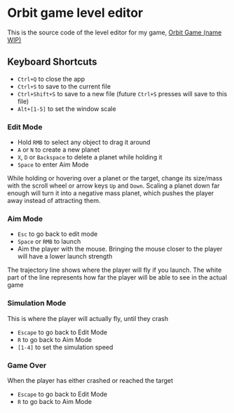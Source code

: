 # Orbit game level editor

This is the source code of the level editor for my game, [Orbit Game (name WIP)](https://redpenguin777.itch.io/orbit-game)

## Keyboard Shortcuts

- `Ctrl+Q` to close the app
- `Ctrl+S` to save to the current file
- `Ctrl+Shift+S` to save to a new file (future `Ctrl+S` presses will save to this file)
- `Alt+[1-5]` to set the window scale

### Edit Mode

- Hold `RMB` to select any object to drag it around
- `A` or `N` to create a new planet
- `X`, `D` or `Backspace` to delete a planet while holding it
- `Space` to enter Aim Mode

While holding or hovering over a planet or the target, change its size/mass with the scroll wheel or arrow keys `Up` and `Down`. Scaling a planet down far enough will turn it into a negative mass planet, which pushes the player away instead of attracting them.

### Aim Mode

- `Esc` to go back to edit mode
- `Space` or `RMB` to launch
- Aim the player with the mouse. Bringing the mouse closer to the player will have a lower launch strength

The trajectory line shows where the player will fly if you launch. The white part of the line represents how far the player will be able to see in the actual game

### Simulation Mode

This is where the player will actually fly, until they crash

- `Escape` to go back to Edit Mode
- `R` to go back to Aim Mode
- `[1-4]` to set the simulation speed

### Game Over

When the player has either crashed or reached the target

- `Escape` to go back to Edit Mode
- `R` to go back to Aim Mode